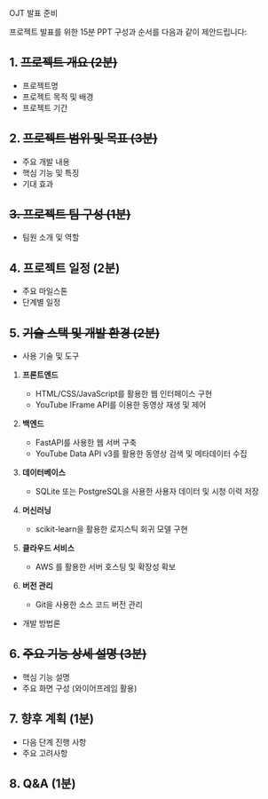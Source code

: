OJT 발표 준비


프로젝트 발표를 위한 15분 PPT 구성과 순서를 다음과 같이 제안드립니다:

## 1. ~~프로젝트 개요 (2분)~~
- 프로젝트명
- 프로젝트 목적 및 배경
- 프로젝트 기간

## 2. ~~프로젝트 범위 및 목표 (3분)~~
- 주요 개발 내용
- 핵심 기능 및 특징
- 기대 효과

## ~~3. 프로젝트 팀 구성 (1분)~~
- 팀원 소개 및 역할

## 4. 프로젝트 일정 (2분)
- 주요 마일스톤
- 단계별 일정

## 5. ~~기술 스택 및 개발 환경 (2분)~~
- 사용 기술 및 도구
1. **프론트엔드**
    
    - HTML/CSS/JavaScript를 활용한 웹 인터페이스 구현
    - YouTube IFrame API를 이용한 동영상 재생 및 제어
    
2. **백엔드**
    
    - FastAPI를 사용한 웹 서버 구축
    - YouTube Data API v3를 활용한 동영상 검색 및 메타데이터 수집
    
3. **데이터베이스**
    
    - SQLite 또는 PostgreSQL을 사용한 사용자 데이터 및 시청 이력 저장
    
4. **머신러닝**
    
    - scikit-learn을 활용한 로지스틱 회귀 모델 구현
    
5. **클라우드 서비스**
    
    - AWS 를 활용한 서버 호스팅 및 확장성 확보
    
6. **버전 관리**
    
    - Git을 사용한 소스 코드 버전 관리

- 개발 방법론

## 6. ~~주요 기능 상세 설명 (3분)~~
- 핵심 기능 설명
- 주요 화면 구성 (와이어프레임 활용)

## 7. 향후 계획 (1분)
- 다음 단계 진행 사항
- 주요 고려사항

## 8. Q&A (1분)

